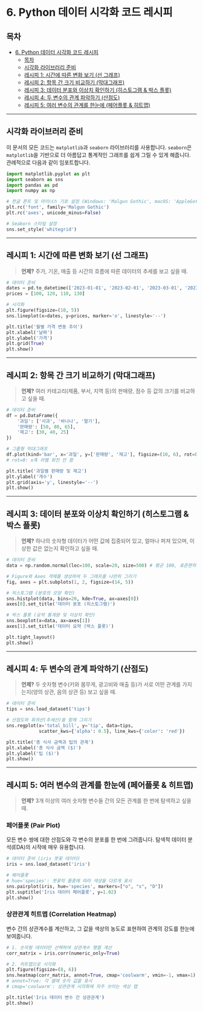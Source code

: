 # 6. Python 데이터 시각화 코드 레시피

## 목차
- [6. Python 데이터 시각화 코드 레시피](#6-python-데이터-시각화-코드-레시피)
  - [목차](#목차)
  - [시각화 라이브러리 준비](#시각화-라이브러리-준비)
  - [레시피 1: 시간에 따른 변화 보기 (선 그래프)](#레시피-1-시간에-따른-변화-보기-선-그래프)
  - [레시피 2: 항목 간 크기 비교하기 (막대그래프)](#레시피-2-항목-간-크기-비교하기-막대그래프)
  - [레시피 3: 데이터 분포와 이상치 확인하기 (히스토그램 & 박스 플롯)](#레시피-3-데이터-분포와-이상치-확인하기-히스토그램--박스-플롯)
  - [레시피 4: 두 변수의 관계 파악하기 (산점도)](#레시피-4-두-변수의-관계-파악하기-산점도)
  - [레시피 5: 여러 변수의 관계를 한눈에 (페어플롯 & 히트맵)](#레시피-5-여러-변수의-관계를-한눈에-페어플롯--히트맵)

---

## 시각화 라이브러리 준비

이 문서의 모든 코드는 `matplotlib`과 `seaborn` 라이브러리를 사용합니다. `seaborn`은 `matplotlib`을 기반으로 더 아름답고 통계적인 그래프를 쉽게 그릴 수 있게 해줍니다. 관례적으로 다음과 같이 임포트합니다.

```python
import matplotlib.pyplot as plt
import seaborn as sns
import pandas as pd
import numpy as np

# 한글 폰트 및 마이너스 기호 설정 (Windows: 'Malgun Gothic', macOS: 'AppleGothic')
plt.rc('font', family='Malgun Gothic')
plt.rc('axes', unicode_minus=False)

# Seaborn 스타일 설정
sns.set_style('whitegrid')
```

---

## 레시피 1: 시간에 따른 변화 보기 (선 그래프)

> **언제?** 주가, 기온, 매출 등 시간의 흐름에 따른 데이터의 추세를 보고 싶을 때.

```python
# 데이터 준비
dates = pd.to_datetime(['2023-01-01', '2023-02-01', '2023-03-01', '2023-04-01'])
prices = [100, 120, 110, 130]

# 시각화
plt.figure(figsize=(10, 5))
sns.lineplot(x=dates, y=prices, marker='o', linestyle='--')

plt.title('월별 가격 변동 추이')
plt.xlabel('날짜')
plt.ylabel('가격')
plt.grid(True)
plt.show()
```

---

## 레시피 2: 항목 간 크기 비교하기 (막대그래프)

> **언제?** 여러 카테고리(제품, 부서, 지역 등)의 판매량, 점수 등 값의 크기를 비교하고 싶을 때.

```python
# 데이터 준비
df = pd.DataFrame({
    '과일': ['사과', '바나나', '딸기'],
    '판매량': [50, 80, 65],
    '재고': [30, 40, 25]
})

# 그룹형 막대그래프
df.plot(kind='bar', x='과일', y=['판매량', '재고'], figsize=(10, 6), rot=0)
# rot=0: x축 라벨 회전 안 함

plt.title('과일별 판매량 및 재고')
plt.ylabel('개수')
plt.grid(axis='y', linestyle='--')
plt.show()
```

---

## 레시피 3: 데이터 분포와 이상치 확인하기 (히스토그램 & 박스 플롯)

> **언제?** 하나의 숫자형 데이터가 어떤 값에 집중되어 있고, 얼마나 퍼져 있으며, 이상한 값은 없는지 확인하고 싶을 때.

```python
# 데이터 준비
data = np.random.normal(loc=100, scale=20, size=500) # 평균 100, 표준편차 20인 데이터

# Figure와 Axes 객체를 생성하여 두 그래프를 나란히 그리기
fig, axes = plt.subplots(1, 2, figsize=(14, 5))

# 히스토그램 (분포의 모양 확인)
sns.histplot(data, bins=20, kde=True, ax=axes[0])
axes[0].set_title('데이터 분포 (히스토그램)')

# 박스 플롯 (요약 통계량 및 이상치 확인)
sns.boxplot(x=data, ax=axes[1])
axes[1].set_title('데이터 요약 (박스 플롯)')

plt.tight_layout()
plt.show()
```

---

## 레시피 4: 두 변수의 관계 파악하기 (산점도)

> **언제?** 두 숫자형 변수(키와 몸무게, 광고비와 매출 등)가 서로 어떤 관계를 가지는지(양의 상관, 음의 상관 등) 보고 싶을 때.

```python
# 데이터 준비
tips = sns.load_dataset('tips')

# 산점도와 회귀선(추세선)을 함께 그리기
sns.regplot(x='total_bill', y='tip', data=tips,
            scatter_kws={'alpha': 0.5}, line_kws={'color': 'red'})

plt.title('총 식사 금액과 팁의 관계')
plt.xlabel('총 식사 금액 ($)')
plt.ylabel('팁 ($)')
plt.show()
```

---

## 레시피 5: 여러 변수의 관계를 한눈에 (페어플롯 & 히트맵)

> **언제?** 3개 이상의 여러 숫자형 변수들 간의 모든 관계를 한 번에 탐색하고 싶을 때.

### 페어플롯 (Pair Plot)
모든 변수 쌍에 대한 산점도와 각 변수의 분포를 한 번에 그려줍니다. 탐색적 데이터 분석(EDA)의 시작에 매우 유용합니다.

```python
# 데이터 준비 (iris 붓꽃 데이터)
iris = sns.load_dataset('iris')

# 페어플롯
# hue='species': 붓꽃의 품종에 따라 색상을 다르게 표시
sns.pairplot(iris, hue='species', markers=["o", "s", "D"])
plt.suptitle('Iris 데이터 페어플롯', y=1.02)
plt.show()
```

### 상관관계 히트맵 (Correlation Heatmap)
변수 간의 상관계수를 계산하고, 그 값을 색상의 농도로 표현하여 관계의 강도를 한눈에 보여줍니다.

```python
# 1. 숫자형 데이터만 선택하여 상관계수 행렬 계산
corr_matrix = iris.corr(numeric_only=True)

# 2. 히트맵으로 시각화
plt.figure(figsize=(8, 6))
sns.heatmap(corr_matrix, annot=True, cmap='coolwarm', vmin=-1, vmax=1)
# annot=True: 각 셀에 숫자 값을 표시
# cmap='coolwarm': 상관관계 시각화에 자주 쓰이는 색상 맵

plt.title('Iris 데이터 변수 간 상관관계')
plt.show()
```